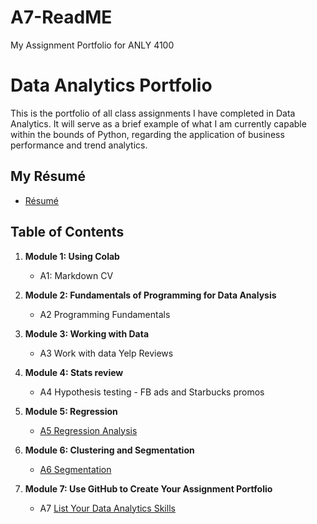# A7-ReadME
My Assignment Portfolio for ANLY 4100
# Data Analytics Portfolio
This is the portfolio of all class assignments I have completed in Data Analytics. It will serve as a brief example of what I am currently capable within the bounds of Python, regarding the application of business performance and trend analytics.

## My Résumé
- [Résumé](https://colab.research.google.com/drive/1LJz63e1bh6v_BtjuKkJVl_c9MPZFlAcl?usp=sharing)

## Table of Contents
1. **Module 1: Using Colab**
   - A1: Markdown CV
   
2. **Module 2: Fundamentals of Programming for Data Analysis**
   - A2 Programming Fundamentals
   
3. **Module 3: Working with Data**
   - A3 Work with data Yelp Reviews
  
4. **Module 4: Stats review**
   - A4 Hypothesis testing - FB ads and Starbucks promos

5. **Module 5: Regression**
   - [A5 Regression Analysis](https://colab.research.google.com/drive/1cF-aauyKbQEA031cE23T-7llo03PEO2o?usp=sharing)

6. **Module 6: Clustering and Segmentation**
   - [A6 Segmentation](https://colab.research.google.com/drive/1OFCX7Wji0dj2ytd2uRl31Gpn0FmLLQcJ?usp=sharing)
   
7. **Module 7: Use GitHub to Create Your Assignment Portfolio**
    - A7 [List Your Data Analytics Skills](https://github.com/alexanderresearch/Analytics/edit/main/README.md)
